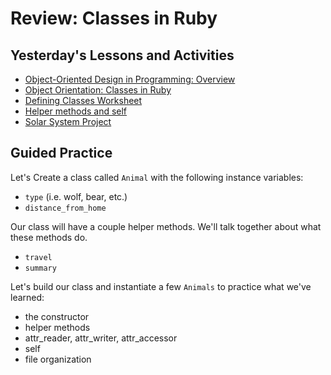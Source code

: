 # Review: Classes in Ruby

## Yesterday's Lessons and Activities
* [Object-Oriented Design in Programming: Overview](https://github.com/Ada-Developers-Academy/textbook-curriculum/blob/master/01-ruby-fundamentals/classes-overview.md)
* [Object Orientation: Classes in Ruby](Description:https://github.com/Ada-Developers-Academy/textbook-curriculum/blob/master/01-ruby-fundamentals/classes-in-ruby.md)
* [Defining Classes Worksheet](https://github.com/Ada-Developers-Academy/textbook-curriculum/blob/master/01-ruby-fundamentals/exercises/oo-worksheet.md)
* [Helper methods and self](https://github.com/Ada-Developers-Academy/textbook-curriculum/blob/master/01-ruby-fundamentals/classes-part-2.md)
* [Solar System Project](https://github.com/Ada-C12/solar-system)

## Guided Practice

Let's Create a class called `Animal` with the following instance variables:
  * `type` (i.e. wolf, bear, etc.)
  * `distance_from_home`

Our class will have a couple helper methods. We'll talk together about what these methods do.
  * `travel` 
  * `summary`

Let's build our class and instantiate a few `Animals` to practice what we've learned:
  * the constructor
  * helper methods
  * attr_reader, attr_writer, attr_accessor
  * self
  * file organization




